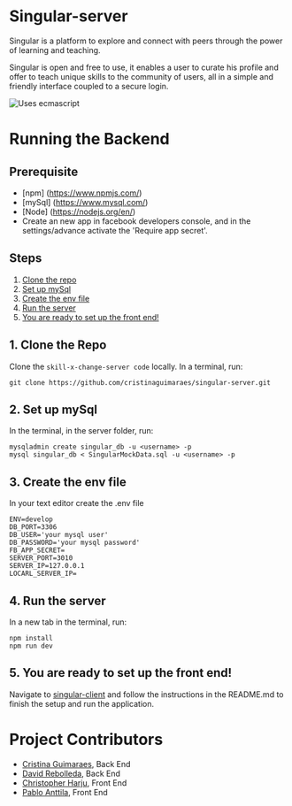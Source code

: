 # Singular-server

Singular is a platform to explore and connect with peers through the power of learning and teaching.

Singular is open and free to use, it enables a user to curate his profile and offer to teach unique skills to the community of users, all in a simple and friendly interface coupled to a secure login.

![Uses ecmascript](https://forthebadge.com/images/badges/uses-js.svg)

# Running the Backend

## Prerequisite
- [npm] (https://www.npmjs.com/)  
- [mySql] (https://www.mysql.com/)
- [Node] (https://nodejs.org/en/)
- Create an new app in facebook developers console, and in the settings/advance activate the 'Require app secret'.

## Steps
  1. [Clone the repo](#1-clone-the-repo)
  2. [Set up mySql](#2-set-up-mysql)
  3. [Create the env file](#3-create-the-env-file)
  4. [Run the server](#4-run-the-server)
  5. [You are ready to set up the front end!](#5-you-are-ready-to-set-up-the-front-end)
  
## 1. Clone the Repo

Clone the `skill-x-change-server code` locally. In a terminal, run:

  `git clone https://github.com/cristinaguimaraes/singular-server.git`
  
## 2. Set up mySql

In the terminal, in the server folder, run:

```
mysqladmin create singular_db -u <username> -p
mysql singular_db < SingularMockData.sql -u <username> -p

```


## 3. Create the env file

In your text editor create the .env file
  
 ```
ENV=develop
DB_PORT=3306
DB_USER='your mysql user'
DB_PASSWORD='your mysql password'
FB_APP_SECRET=
SERVER_PORT=3010
SERVER_IP=127.0.0.1
LOCARL_SERVER_IP=
``` 
## 4. Run the server

In a new tab in the terminal, run:
```
npm install
npm run dev
```

## 5. You are ready to set up the front end!

Navigate to [singular-client](https://github.com/CKGHarju/singular-client) and follow the instructions in the README.md to finish the setup and run the application.

# Project Contributors

- [Cristina Guimaraes](https://github.com/cristinaguimaraes), Back End
- [David Rebolleda](https://github.com/davidecorreu), Back End
- [Christopher Harju](https://github.com/CKGHarju/skill-x-change-client), Front End
- [Pablo Anttila](https://github.com/papplo), Front End
